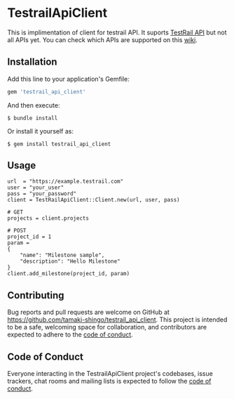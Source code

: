 # TestrailApiClient

This is implimentation of client for testrail API.
It suports [TestRail API](https://www.gurock.com/testrail/docs/api/reference) but not all APIs yet.
You can check which APIs are supported on this [wiki](https://github.com/tamaki-shingo/testrail_api_client/wiki/Support-API).

## Installation

Add this line to your application's Gemfile:

```ruby
gem 'testrail_api_client'
```

And then execute:

    $ bundle install

Or install it yourself as:

    $ gem install testrail_api_client

## Usage

```
url  = "https://example.testrail.com"
user = "your_user"
pass = "your_password"
client = TestRailApiClient::Client.new(url, user, pass)

# GET
projects = client.projects

# POST
project_id = 1
param = 
{
    "name": "Milestone sample",
    "description": "Hello Milestone"
}
client.add_milestone(project_id, param)
```

<!-- ## Development

After checking out the repo, run `bin/setup` to install dependencies. Then, run `rake spec` to run the tests. You can also run `bin/console` for an interactive prompt that will allow you to experiment.

To install this gem onto your local machine, run `bundle exec rake install`. To release a new version, update the version number in `version.rb`, and then run `bundle exec rake release`, which will create a git tag for the version, push git commits and tags, and push the `.gem` file to [rubygems.org](https://rubygems.org). -->

## Contributing

Bug reports and pull requests are welcome on GitHub at https://github.com/tamaki-shingo/testrail_api_client. This project is intended to be a safe, welcoming space for collaboration, and contributors are expected to adhere to the [code of conduct](https://github.com/tamaki-shingo/testrail_api_client/blob/master/CODE_OF_CONDUCT.md).


## Code of Conduct

Everyone interacting in the TestrailApiClient project's codebases, issue trackers, chat rooms and mailing lists is expected to follow the [code of conduct](https://github.com/tamaki-shingo/testrail_api_client/blob/master/CODE_OF_CONDUCT.md).
